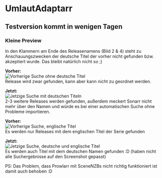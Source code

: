 # UmlautAdaptarr

## Testversion kommt in wenigen Tagen

### Kleine Preview
In den Klammern am Ende des Releasenamens (Bild 2 & 4) steht zu Anschauungszwecken der deutsche Titel der vorher nicht gefunden bzw. akzeptiert wurde. Das bleibt natürlich nicht so ;)

**Vorher:**  
![Vorherige Suche ohne deutsche Titel](https://i.imgur.com/7pfRzgH.png)  
Release wird zwar gefunden, kann aber kann nicht zu geordnet werden.

**Jetzt:**  
![Jetzige Suche mit deutschen Titeln](https://i.imgur.com/k55YIN9.png)  
2-3 weitere Releases werden gefunden, außerdem meckert Sonarr nicht mehr über den Namen und würde es bei einer automatischen Suche ohne Probleme importieren.

**Vorher:**  
![Vorherige Suche, englische Titel](https://i.imgur.com/pbRlOeX.png)  
Es werden nur Releases mit dem englischen Titel der Serie gefunden

**Jetzt:**  
![Jetzige Suche, deutsche und englische Titel](https://i.imgur.com/eeq0Voj.png)  
Es werden auch Titel mit dem deutschen Namen gefunden :D (haben nicht alle Suchergebnisse auf den Screenshot gepasst)

PS:
Das Problem, dass Prowlarr mit SceneNZBs nicht richtig funktioniert ist damit auch behoben :D
